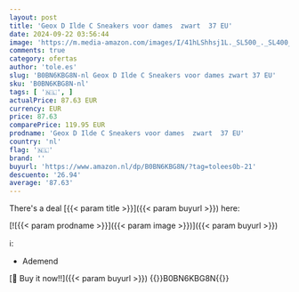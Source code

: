 ```yaml
---
layout: post
title: 'Geox D Ilde C Sneakers voor dames  zwart  37 EU'
date: 2024-09-22 03:56:44
image: 'https://m.media-amazon.com/images/I/41hLShhsj1L._SL500_._SL400_.jpg'
comments: true
category: ofertas
author: 'tole.es'
slug: 'B0BN6KBG8N-nl Geox D Ilde C Sneakers voor dames zwart 37 EU'
sku: 'B0BN6KBG8N-nl'
tags: [ '🇳🇱', ]
actualPrice: 87.63 EUR
currency: EUR
price: 87.63
comparePrice: 119.95 EUR
prodname: 'Geox D Ilde C Sneakers voor dames  zwart  37 EU'
country: 'nl'
flag: '🇳🇱'
brand: ''
buyurl: 'https://www.amazon.nl/dp/B0BN6KBG8N/?tag=tolees0b-21'
descuento: '26.94'
average: '87.63'
---
```


There's a deal [{{< param title >}}]({{< param buyurl >}})  here:

[![{{< param prodname >}}]({{< param image >}})]({{< param buyurl >}})

ℹ️:

- Ademend

[🛒 Buy it now!!]({{< param buyurl >}})
{{<world>}}B0BN6KBG8N{{</world>}}
